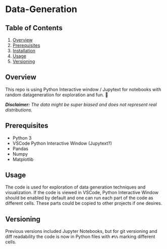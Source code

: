 # Data-Generation

## Table of Contents

1. [Overview](#overview)
2. [Prerequisites](#prerequisites)
3. [Installation](#installation)
4. [Usage](#usage)
6. [Versioning](#versioning)

## Overview

This repo is using Python Interactive window / Jupytext for notebooks with random datageneration for exploration and fun. 🎨

***Disclaimer:** The data might be super biased and does not represent real distributions.*

## Prerequisites

- Python 3
- VSCode Python Interactive Window (Jupytext?)
- Pandas
- Numpy
- Matplotlib

## Usage

The code is used for exploration of data generation techniques and visualization. If the code is viewed in VSCode, Python Interactive Window should be enabled by default and one can run each part of the code as different cells. These parts could be copied to other projects if one desires.

## Versioning

Previous versions included Jupyter Notebooks, but for git versioning and diff readability the code is now in Python files with `#%%` marking different cells.